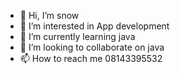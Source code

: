 - 👋 Hi, I’m snow
- 👀 I’m interested in App development
- 🌱 I’m currently learning java
- 💞️ I’m looking to collaborate on java
- 📫 How to reach me 08143395532

<!---
Ekekwecharles/Ekekwecharles is a ✨ special ✨ repository because its `README.md` (this file) appears on your GitHub profile.
You can click the Preview link to take a look at your changes.
--->
